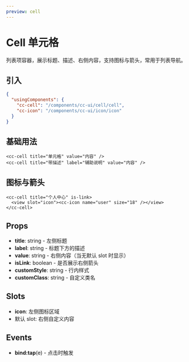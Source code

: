 ```yaml
---
preview: cell
---
```


# Cell 单元格

列表项容器，展示标题、描述、右侧内容，支持图标与箭头，常用于列表导航。

## 引入

```json
{
  "usingComponents": {
    "cc-cell": "/components/cc-ui/cell/cell",
    "cc-icon": "/components/cc-ui/icon/icon"
  }
}
```

## 基础用法

```wxml
<cc-cell title="单元格" value="内容" />
<cc-cell title="带描述" label="辅助说明" value="内容" />
```

## 图标与箭头

```wxml
<cc-cell title="个人中心" is-link>
  <view slot="icon"><cc-icon name="user" size="18" /></view>
</cc-cell>
```

## Props

- **title**: string - 左侧标题
- **label**: string - 标题下方的描述
- **value**: string - 右侧内容（当无默认 slot 时显示）
- **isLink**: boolean - 是否展示右侧箭头
- **customStyle**: string - 行内样式
- **customClass**: string - 自定义类名

## Slots

- **icon**: 左侧图标区域
- 默认 slot: 右侧自定义内容

## Events

- **bind:tap**(e) - 点击时触发 